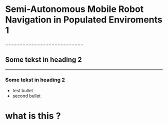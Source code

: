 # Semi-Autonomous Mobile Robot Navigation in Populated Enviroments 1 #
===========================

## Some tekst in heading 2 ##
-----------------------------

### Some tekst in heading 2 ###

* test bullet
* second bullet

# what is this ?
